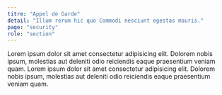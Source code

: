 ```yaml
---
titre: "Appel de Garde"
detail: "Illum rerum hic quo Commodi nesciunt egestas mauris."
page: "security"
role: "section"
---
```


Lorem ipsum dolor sit amet consectetur adipisicing elit. Dolorem nobis ipsum, molestias aut deleniti odio reiciendis eaque praesentium veniam quam.
Lorem ipsum dolor sit amet consectetur adipisicing elit. Dolorem nobis ipsum, molestias aut deleniti odio reiciendis eaque praesentium veniam quam.